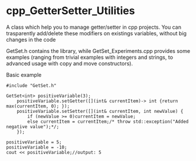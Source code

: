 # cpp_GetterSetter_Utilities
A class which help you to manage getter/setter in cpp projects. You can trasparently add/delete these modifiers on existings variables, without big changes in the code

GetSet.h contains the library, while GetSet_Experiments.cpp provides some examples (ranging from trivial examples with integers and strings, to advanced usage with copy and move constructors).

Basic example
```
#include "GetSet.h"

GetSet<int> positiveVariable(3);
	positiveVariable.setGetter([](int& currentItem)-> int {return max(currentItem, 0); });
	positiveVariable.setSetter([](int& currentItem, int newValue) {
		if (newValue >= 0)currentItem = newValue;
		else currentItem = currentItem;/* throw std::exception("Added negative value");*/;
	});

positiveVariable = 5;
positiveVariable = -10;
cout << positiveVariable;//output: 5
```

